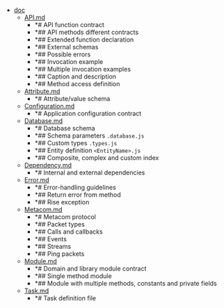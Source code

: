 - <a href = "E:\Node_projects\Node_Way\ArchivTSH_2\ArhivMetarhia_2\Contracts-master\doc\cat.doc\dir.doc.md">doc</a>
    - <a href = "E:\Node_projects\Node_Way\ArchivTSH_2\ArhivMetarhia_2\Contracts-master\doc\API.md">API.md</a>
        - *# API function contract
        - *## API methods different contracts
        - *## Extended function declaration
        - *## External schemas
        - *## Possible errors
        - *## Invocation example
        - *## Multiple invocation examples
        - *## Caption and description
        - *## Method access definition
    - <a href = "E:\Node_projects\Node_Way\ArchivTSH_2\ArhivMetarhia_2\Contracts-master\doc\Attribute.md">Attribute.md</a>
        - *# Attribute/value schema
    - <a href = "E:\Node_projects\Node_Way\ArchivTSH_2\ArhivMetarhia_2\Contracts-master\doc\Configuration.md">Configuration.md</a>
        - *# Application configuration contract
    - <a href = "E:\Node_projects\Node_Way\ArchivTSH_2\ArhivMetarhia_2\Contracts-master\doc\Database.md">Database.md</a>
        - *# Database schema
        - *## Schema parameters `.database.js`
        - *## Custom types `.types.js`
        - *## Entity definition `<EntityName>.js`
        - *## Composite, complex and custom index
    - <a href = "E:\Node_projects\Node_Way\ArchivTSH_2\ArhivMetarhia_2\Contracts-master\doc\Dependency.md">Dependency.md</a>
        - *# Internal and external dependencies
    - <a href = "E:\Node_projects\Node_Way\ArchivTSH_2\ArhivMetarhia_2\Contracts-master\doc\Error.md">Error.md</a>
        - *# Error-handling guidelines
        - *## Return error from method
        - *## Rise exception
    - <a href = "E:\Node_projects\Node_Way\ArchivTSH_2\ArhivMetarhia_2\Contracts-master\doc\Metacom.md">Metacom.md</a>
        - *# Metacom protocol
        - *## Packet types
        - *## Calls and callbacks
        - *## Events
        - *## Streams
        - *## Ping packets
    - <a href = "E:\Node_projects\Node_Way\ArchivTSH_2\ArhivMetarhia_2\Contracts-master\doc\Module.md">Module.md</a>
        - *# Domain and library module contract
        - *## Single method module
        - *## Module with multiple methods, constants and private fields
    - <a href = "E:\Node_projects\Node_Way\ArchivTSH_2\ArhivMetarhia_2\Contracts-master\doc\Task.md">Task.md</a>
        - *# Task definition file
